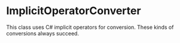 # ImplicitOperatorConverter

This class uses C# implicit operators for conversion. 
These kinds of conversions always succeed.

